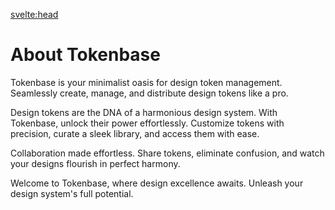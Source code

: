 <svelte:head>

<title>About</title>
</svelte:head>

# About Tokenbase

Tokenbase is your minimalist oasis for design token management. Seamlessly create, manage, and distribute design tokens like a pro.

Design tokens are the DNA of a harmonious design system. With Tokenbase, unlock their power effortlessly. Customize tokens with precision, curate a sleek library, and access them with ease.

Collaboration made effortless. Share tokens, eliminate confusion, and watch your designs flourish in perfect harmony.

Welcome to Tokenbase, where design excellence awaits. Unleash your design system's full potential.
